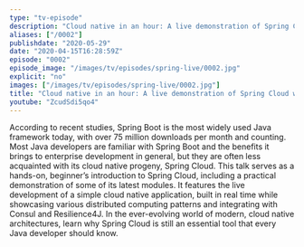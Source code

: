 ```yaml
---
type: "tv-episode"
description: "Cloud native in an hour: A live demonstration of Spring Cloud with Consul and Resilience4J"
aliases: ["/0002"]
publishdate: "2020-05-29"
date: "2020-04-15T16:28:59Z"
episode: "0002"
episode_image: "/images/tv/episodes/spring-live/0002.jpg"
explicit: "no"
images: ["/images/tv/episodes/spring-live/0002.jpg"]
title: "Cloud native in an hour: A live demonstration of Spring Cloud with Consul and Resilience4J"
youtube: "ZcudSdi5qo4"
---
```


According to recent studies, Spring Boot is the most widely used Java framework today, with
over 75 million downloads per month and counting. Most Java developers are familiar with
Spring Boot and the benefits it brings to enterprise development in general, but they are often
less acquainted with its cloud native progeny, Spring Cloud. This talk serves as a hands-on,
beginner’s introduction to Spring Cloud, including a practical demonstration of some of its
latest modules. It features the live development of a simple cloud native application, built in
real time while showcasing various distributed computing patterns and integrating with Consul
and Resilience4J. In the ever-evolving world of modern, cloud native architectures, learn why
Spring Cloud is still an essential tool that every Java developer should know.

